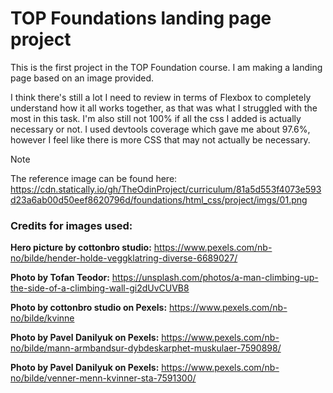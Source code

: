# TOP Foundations landing page project

This is the first project in the TOP Foundation course. I am making a landing page based on an image provided.

I think there's still a lot I need to review in terms of Flexbox to completely understand how it all works together, as that was what I struggled with the most in this task. I'm also still not 100% if all the css I added is actually necessary or not. I used devtools coverage which gave me about 97.6%, however I feel like there is more CSS that may not actually be necessary.

> [!Note]
> The reference image can be found here: https://cdn.statically.io/gh/TheOdinProject/curriculum/81a5d553f4073e593d23a6ab00d50eef8620796d/foundations/html_css/project/imgs/01.png

### Credits for images used:

**Hero picture by cottonbro studio:** https://www.pexels.com/nb-no/bilde/hender-holde-veggklatring-diverse-6689027/

**Photo by Tofan Teodor:** https://unsplash.com/photos/a-man-climbing-up-the-side-of-a-climbing-wall-gi2dUvCUVB8

**Photo by cottonbro studio on Pexels:** https://www.pexels.com/nb-no/bilde/kvinne

**Photo by Pavel Danilyuk on Pexels:** https://www.pexels.com/nb-no/bilde/mann-armbandsur-dybdeskarphet-muskulaer-7590898/

**Photo by Pavel Danilyuk on Pexels:** https://www.pexels.com/nb-no/bilde/venner-menn-kvinner-sta-7591300/
